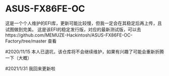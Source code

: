 # ASUS-FX86FE-OC
这是一个个人维护的EFI库，更新可能比较慢，但我一定会在其稳定后再上传，且试图做到完美。
这是该EFI的稳定发行版，对应的最新测试版，可以去https://github.com/MEMUZE-Hackintosh/ASUS-FX86FE-OC-Factory/tree/master 查看

#2020/11/15
本人已退坑，该仓库将不会继续维护，如果有兴趣了可能会重新折腾一下（大概）

#2021/1/31
我回来更新啦
